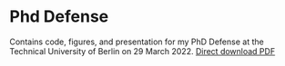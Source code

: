 # Phd Defense
Contains code, figures, and presentation for my PhD Defense at the Technical University of Berlin on 29 March 2022.
[Direct download PDF](malikamanDefense_v4_2022_03_26.pdf)

